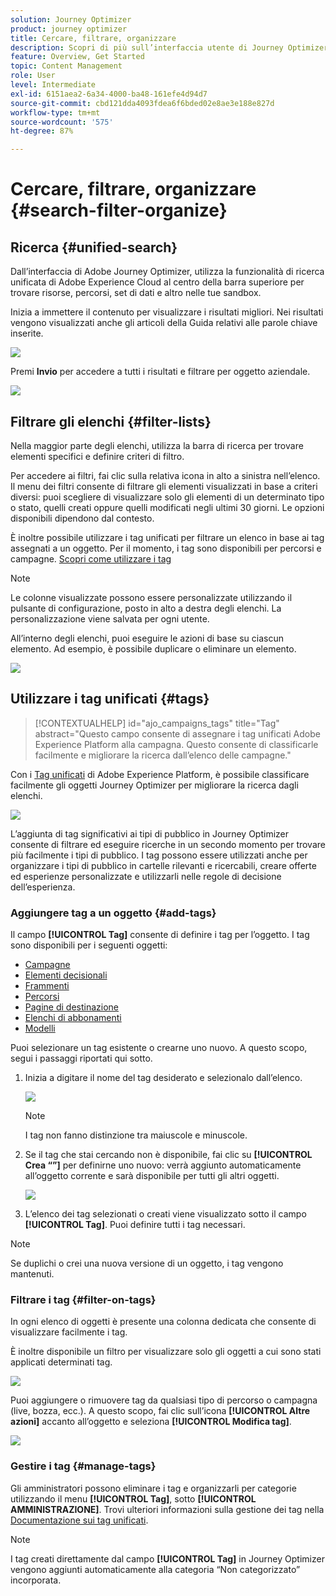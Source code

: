 ```yaml
---
solution: Journey Optimizer
product: journey optimizer
title: Cercare, filtrare, organizzare
description: Scopri di più sull’interfaccia utente di Journey Optimizer
feature: Overview, Get Started
topic: Content Management
role: User
level: Intermediate
exl-id: 6151aea2-6a34-4000-ba48-161efe4d94d7
source-git-commit: cbd121dda4093fdea6f6bded02e8ae3e188e827d
workflow-type: tm+mt
source-wordcount: '575'
ht-degree: 87%

---
```


# Cercare, filtrare, organizzare {#search-filter-organize}

## Ricerca {#unified-search}

Dall’interfaccia di Adobe Journey Optimizer, utilizza la funzionalità di ricerca unificata di Adobe Experience Cloud al centro della barra superiore per trovare risorse, percorsi, set di dati e altro nelle tue sandbox.

Inizia a immettere il contenuto per visualizzare i risultati migliori. Nei risultati vengono visualizzati anche gli articoli della Guida relativi alle parole chiave inserite.

![](assets/unified-search.png)

Premi **Invio** per accedere a tutti i risultati e filtrare per oggetto aziendale.

![](assets/search-and-filter.png)

## Filtrare gli elenchi {#filter-lists}

Nella maggior parte degli elenchi, utilizza la barra di ricerca per trovare elementi specifici e definire criteri di filtro.

Per accedere ai filtri, fai clic sulla relativa icona in alto a sinistra nell’elenco. Il menu dei filtri consente di filtrare gli elementi visualizzati in base a criteri diversi: puoi scegliere di visualizzare solo gli elementi di un determinato tipo o stato, quelli creati oppure quelli modificati negli ultimi 30 giorni. Le opzioni disponibili dipendono dal contesto.

È inoltre possibile utilizzare i tag unificati per filtrare un elenco in base ai tag assegnati a un oggetto. Per il momento, i tag sono disponibili per percorsi e campagne. [Scopri come utilizzare i tag](#tags)

>[!NOTE]
>
>Le colonne visualizzate possono essere personalizzate utilizzando il pulsante di configurazione, posto in alto a destra degli elenchi. La personalizzazione viene salvata per ogni utente.

All’interno degli elenchi, puoi eseguire le azioni di base su ciascun elemento. Ad esempio, è possibile duplicare o eliminare un elemento.

![](assets/journey4.png)

## Utilizzare i tag unificati {#tags}

>[!CONTEXTUALHELP]
>id="ajo_campaigns_tags"
>title="Tag"
>abstract="Questo campo consente di assegnare i tag unificati Adobe Experience Platform alla campagna. Questo consente di classificarle facilmente e migliorare la ricerca dall’elenco delle campagne."

Con i [Tag unificati](https://experienceleague.adobe.com/docs/experience-platform/administrative-tags/overview.html?lang=it) di Adobe Experience Platform, è possibile classificare facilmente gli oggetti Journey Optimizer per migliorare la ricerca dagli elenchi.

![](../rn/assets/do-not-localize/campaigns-tag.gif)

L’aggiunta di tag significativi ai tipi di pubblico in Journey Optimizer consente di filtrare ed eseguire ricerche in un secondo momento per trovare più facilmente i tipi di pubblico. I tag possono essere utilizzati anche per organizzare i tipi di pubblico in cartelle rilevanti e ricercabili, creare offerte ed esperienze personalizzate e utilizzarli nelle regole di decisione dell’esperienza.

### Aggiungere tag a un oggetto {#add-tags}

Il campo **[!UICONTROL Tag]** consente di definire i tag per l’oggetto. I tag sono disponibili per i seguenti oggetti:

* [Campagne](../campaigns/create-campaign.md#create)
* [Elementi decisionali](../experience-decisioning/items.md)
* [Frammenti](../content-management/fragments.md)
* [Percorsi](../building-journeys/journey-properties.md)
* [Pagine di destinazione](../landing-pages/create-lp.md)
* [Elenchi di abbonamenti](../landing-pages/subscription-list.md)
* [Modelli](../content-management/content-templates.md)

Puoi selezionare un tag esistente o crearne uno nuovo. A questo scopo, segui i passaggi riportati qui sotto.

1. Inizia a digitare il nome del tag desiderato e selezionalo dall’elenco.

   ![](assets/tags1.png)

   >[!NOTE]
   >
   > I tag non fanno distinzione tra maiuscole e minuscole.

1. Se il tag che stai cercando non è disponibile, fai clic su **[!UICONTROL Crea “”]** per definirne uno nuovo: verrà aggiunto automaticamente all’oggetto corrente e sarà disponibile per tutti gli altri oggetti.

   ![](assets/tags4.png)

1. L’elenco dei tag selezionati o creati viene visualizzato sotto il campo **[!UICONTROL Tag]**. Puoi definire tutti i tag necessari.

>[!NOTE]
> 
> Se duplichi o crei una nuova versione di un oggetto, i tag vengono mantenuti.

### Filtrare i tag {#filter-on-tags}

In ogni elenco di oggetti è presente una colonna dedicata che consente di visualizzare facilmente i tag.

È inoltre disponibile un filtro per visualizzare solo gli oggetti a cui sono stati applicati determinati tag.

![](assets/tags2.png)

Puoi aggiungere o rimuovere tag da qualsiasi tipo di percorso o campagna (live, bozza, ecc.). A questo scopo, fai clic sull’icona **[!UICONTROL Altre azioni]** accanto all’oggetto e seleziona **[!UICONTROL Modifica tag]**.

![](assets/tags3.png)

### Gestire i tag {#manage-tags}

Gli amministratori possono eliminare i tag e organizzarli per categorie utilizzando il menu **[!UICONTROL Tag]**, sotto **[!UICONTROL AMMINISTRAZIONE]**. Trovi ulteriori informazioni sulla gestione dei tag nella [Documentazione sui tag unificati](https://experienceleague.adobe.com/docs/experience-platform/administrative-tags/ui/managing-tags.html?lang=it).

>[!NOTE]
>
> I tag creati direttamente dal campo **[!UICONTROL Tag]** in Journey Optimizer vengono aggiunti automaticamente alla categoria “Non categorizzato” incorporata.
